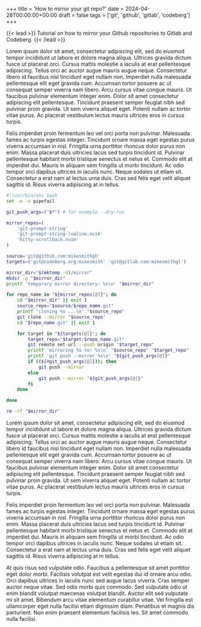 +++
title = 'How to mirror your git repo?'
date = 2024-04-28T00:00:00+00:00
draft = false
tags = ['git', 'github', 'gitlab', 'codeberg']
+++

{{< lead >}}
Tutorial on how to mirror your Github repositories to Gitlab and Codeberg.
{{< /lead >}}

Lorem ipsum dolor sit amet, consectetur adipiscing elit, sed do eiusmod tempor incididunt ut labore et dolore magna aliqua. Ultrices gravida dictum fusce ut placerat orci. Cursus mattis molestie a iaculis at erat pellentesque adipiscing. Tellus orci ac auctor augue mauris augue neque. Consectetur libero id faucibus nisl tincidunt eget nullam non. Imperdiet nulla malesuada pellentesque elit eget gravida cum. Accumsan tortor posuere ac ut consequat semper viverra nam libero. Arcu cursus vitae congue mauris. Ut faucibus pulvinar elementum integer enim. Dolor sit amet consectetur adipiscing elit pellentesque. Tincidunt praesent semper feugiat nibh sed pulvinar proin gravida. Ut sem viverra aliquet eget. Potenti nullam ac tortor vitae purus. Ac placerat vestibulum lectus mauris ultrices eros in cursus turpis.

Felis imperdiet proin fermentum leo vel orci porta non pulvinar. Malesuada fames ac turpis egestas integer. Tincidunt ornare massa eget egestas purus viverra accumsan in nisl. Fringilla urna porttitor rhoncus dolor purus non enim. Massa placerat duis ultricies lacus sed turpis tincidunt id. Pulvinar pellentesque habitant morbi tristique senectus et netus et. Commodo elit at imperdiet dui. Mauris in aliquam sem fringilla ut morbi tincidunt. Ac odio tempor orci dapibus ultrices in iaculis nunc. Neque sodales ut etiam sit. Consectetur a erat nam at lectus urna duis. Cras sed felis eget velit aliquet sagittis id. Risus viverra adipiscing at in tellus.

```bash
#!/usr/bin/env bash
set -e -o pipefail

git_push_args=("$*") # for example --dry-run

mirror_repos=(
	'git-prompt-string'
	'git-prompt-string-lualine.nvim'
	'kitty-scrollback.nvim'
)

source='git@github.com:mikesmithgh'
targets=('git@codeberg.org:mikesmith' 'git@gitlab.com:mikesmithgl')

mirror_dir="$(mktemp -d)/mirror"
mkdir -p "$mirror_dir"
printf 'temporary mirror directory: %s\n' "$mirror_dir"

for repo_name in "${mirror_repos[@]}"; do
	cd "$mirror_dir" || exit 1
	source_repo="$source/$repo_name.git"
	printf 'cloning %s ...\n' "$source_repo"
	git clone --mirror "$source_repo"
	cd "$repo_name.git" || exit 1

	for target in "${targets[@]}"; do
		target_repo="$target/$repo_name.git"
		git remote set-url --push origin "$target_repo"
		printf 'mirroring %s to: %s\n' "$source_repo" "$target_repo"
		printf 'git push --mirror %s\n' "${git_push_args[@]}"
		if ((${#git_push_args[@]})); then
			git push --mirror
		else
			git push --mirror "${git_push_args[@]}"
		fi
	done

done

rm -rf "$mirror_dir"
```

Lorem ipsum dolor sit amet, consectetur adipiscing elit, sed do eiusmod tempor incididunt ut labore et dolore magna aliqua. Ultrices gravida dictum fusce ut placerat orci. Cursus mattis molestie a iaculis at erat pellentesque adipiscing. Tellus orci ac auctor augue mauris augue neque. Consectetur libero id faucibus nisl tincidunt eget nullam non. Imperdiet nulla malesuada pellentesque elit eget gravida cum. Accumsan tortor posuere ac ut consequat semper viverra nam libero. Arcu cursus vitae congue mauris. Ut faucibus pulvinar elementum integer enim. Dolor sit amet consectetur adipiscing elit pellentesque. Tincidunt praesent semper feugiat nibh sed pulvinar proin gravida. Ut sem viverra aliquet eget. Potenti nullam ac tortor vitae purus. Ac placerat vestibulum lectus mauris ultrices eros in cursus turpis.

Felis imperdiet proin fermentum leo vel orci porta non pulvinar. Malesuada fames ac turpis egestas integer. Tincidunt ornare massa eget egestas purus viverra accumsan in nisl. Fringilla urna porttitor rhoncus dolor purus non enim. Massa placerat duis ultricies lacus sed turpis tincidunt id. Pulvinar pellentesque habitant morbi tristique senectus et netus et. Commodo elit at imperdiet dui. Mauris in aliquam sem fringilla ut morbi tincidunt. Ac odio tempor orci dapibus ultrices in iaculis nunc. Neque sodales ut etiam sit. Consectetur a erat nam at lectus urna duis. Cras sed felis eget velit aliquet sagittis id. Risus viverra adipiscing at in tellus.

At quis risus sed vulputate odio. Faucibus a pellentesque sit amet porttitor eget dolor morbi. Facilisis volutpat est velit egestas dui id ornare arcu odio. Orci dapibus ultrices in iaculis nunc sed augue lacus viverra. Cras semper auctor neque vitae. Sed odio morbi quis commodo. Sed vulputate odio ut enim blandit volutpat maecenas volutpat blandit. Auctor elit sed vulputate mi sit amet. Bibendum arcu vitae elementum curabitur vitae. Vel fringilla est ullamcorper eget nulla facilisi etiam dignissim diam. Penatibus et magnis dis parturient. Non enim praesent elementum facilisis leo. Sit amet commodo nulla facilisi.

